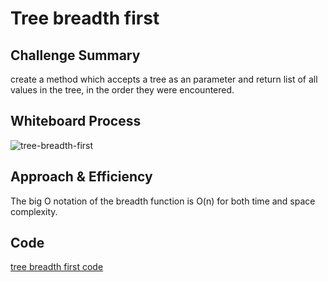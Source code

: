 # Tree breadth first

## Challenge Summary
create a method which accepts a tree as an parameter and return list of all values in the tree, in the order they were encountered.


## Whiteboard Process
![tree-breadth-first]()

## Approach & Efficiency
The big O notation of the breadth function is O(n) for both time and space complexity.

## Code
[tree breadth first code](../)